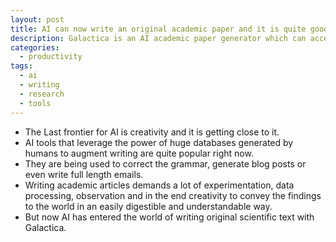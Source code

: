 ```yaml
---
layout: post
title: AI can now write an original academic paper and it is quite good.
description: Galactica is an AI academic paper generator which can access humanity's scientific knowledge to write original academic papers.
categories:
  - productivity
tags:
  - ai
  - writing
  - research
  - tools
---
```

- The Last frontier for AI is creativity and it is getting close to it.
- AI tools that leverage the power of huge databases generated by humans to augment writing are quite popular right now.
- They are being used to correct the grammar, generate blog posts or even write full length emails.
- Writing academic articles demands a lot of experimentation, data processing, observation and in the end creativity to convey the findings to the world in an easily digestible and understandable way.
- But now AI has entered the world of writing original scientific text with Galactica.
